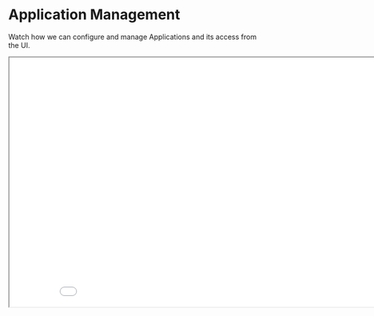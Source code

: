 # Application Management

Watch how we can configure and manage Applications and its access from the UI.

<div className="embed-loom-video">
    <iframe
        width="890px"
        height="500px"
        allow="fullscreen;"
        src={"https://player.vimeo.com/video/819031242?h=f48cb686dc"}
    ></iframe>
</div>

